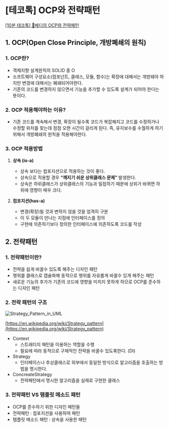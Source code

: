# [테코톡] OCP와 전략패턴

[[10분 테코톡] 👾베디의 OCP와 전략패턴](https://www.youtube.com/watch?v=90ZDvHl8ROE&list=PLgXGHBqgT2TvpJ_p9L_yZKPifgdBOzdVH&index=182)

## 1. OCP(Open Close Principle, 개방폐쇄의 원칙)

### 1. OCP란?

- 객체지향 설계원칙의 SOLID 중 O
- 소프트웨어 구성요소(컴포넌트, 클래스, 모듈, 함수)는 확장에 대해서는 개방돼야 하지만 변경에 대해서는 폐쇄되어야한다.
- 기존의 코드를 변경하지 않으면서 기능을 추가할 수 있도록 설계가 되어야 한다는 뜻이다.

### 2. OCP 적용해야하는 이유?

- 기존 코드를 계속해서 변경, 확장이 될수록 코드가 복잡해지고 코드를 수정하거나 수정할 위치를 찾는데 점점 오랜 시간이 걸리게 된다. 즉, 유지보수를 수월하게 하기 위해서 개방폐쇄의 원칙을 적용해야한다.

### 3. OCP 적용방법

1. **상속 (is-a)** 
    - 상속 보다는 컴포지션으로 적용하는 것이 좋다.
    - 상속으로 적용할 경우 **“깨지기 쉬운 상위클래스 문제”** 발생한다.
    - 상속은 하위클래스가 상위클래스의 기능과 밀접하기 때문에 상위가 바뀌면 하위에 영향이 매우 크다.
    
2. **컴포지션(has-a)**
    - 변경(확장)될 것과 변하지 않을 것을 엄격히 구분
    - 이 두 모듈이 만나는 지점에 인터페이스를 정의
    - 구현에 의존하기보다 정의한 인터페이스에 의존하도록 코드를 작성

## 2. 전략패턴

### 1. 전략패턴이란?

- 전략을 쉽게 바꿀수 있도록 해주는 디자인 패턴
- 행위를 클래스로 캡슐화해 동적으로 행위를 자유롭게 바꿀수 있게 해주는 패턴
- 새로운 기능의 추가가 기존의 코드에 영향을 미치지 못하게 하므로 OCP를 준수하는 디자인 패턴

### 2. 전략 패턴의 구조

![Strategy_Pattern_in_UML](https://user-images.githubusercontent.com/97429679/165112650-c648d685-e08d-4575-aef4-49417741530a.png)

[https://en.wikipedia.org/wiki/Strategy_pattern](https://en.wikipedia.org/wiki/Strategy_pattern)

- Context
    - 스트래티지 패턴을 이용하는 역할을 수행
    - 필요에 따라 동적으로 구체적인 전략을 바꿀수 있도록한다. (DI)
- Strategy
    - 인터페이스나 추상클래스로 외부에서 동일한 방식으로 알고리즘을 호출하는 방법을 명시한다.
- ConcreateStrategy
    - 전략패턴에서 명시한 알고리즘을 실제로 구현한 클래스
    

### 3. 전략패턴 VS 탬플릿 메소드 패턴

- OCP를 준수하기 위한 디자인 패턴들
- 전략패턴 : 컴포지션을 사용하여 패턴
- 탬플릿 메소드 패턴 : 상속을 사용한 패턴
